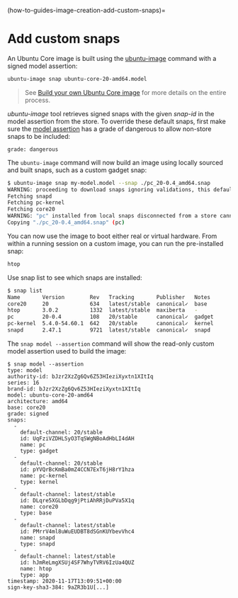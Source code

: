 (how-to-guides-image-creation-add-custom-snaps)=
# Add custom snaps

An Ubuntu Core image is built using the [ubuntu-image](/how-to-guides/image-creation/use-ubuntu-image) command with a signed model assertion:

```bash
ubuntu-image snap ubuntu-core-20-amd64.model
```

> See [Build your own Ubuntu Core image](/tutorials/build-your-first-image/index) for more details on the entire process.

_ubuntu-image_ tool retrieves signed snaps with the given _snap-id_ in the model assertion from the store. To override these default snaps, first make sure the [model assertion](/reference/assertions/model.md$model-assertion-fields) has a grade of dangerous to allow non-store snaps to be included:

```
grade: dangerous
```

The `ubuntu-image` command will now build an image using locally sourced and built snaps, such as a custom gadget snap:

```bash
$ ubuntu-image snap my-model.model --snap ./pc_20-0.4_amd64.snap
WARNING: proceeding to download snaps ignoring validations, this default will change in the future. For now use --validation=enforce for validations to be taken into account, pass instead --validation=ignore to preserve current behavior going forward
Fetching snapd
Fetching pc-kernel
Fetching core20
WARNING: "pc" installed from local snaps disconnected from a store cannot be refreshed subsequently!
Copying "./pc_20-0.4_amd64.snap" (pc)
```

You can now use the image to boot either real or virtual hardware. From within a running session on a custom image, you can run the pre-installed snap:

```bash
htop
```

Use snap list to see which snaps are installed:

```bash
$ snap list
Name       Version        Rev   Tracking       Publisher   Notes
core20     20             634   latest/stable  canonical✓  base
htop       3.0.2          1332  latest/stable  maxiberta   -
pc         20-0.4         108   20/stable      canonical✓  gadget
pc-kernel  5.4.0-54.60.1  642   20/stable      canonical✓  kernel
snapd      2.47.1         9721  latest/stable  canonical✓  snapd
```


The `snap model --assertion` command will show the read-only custom model assertion used to build the image:

```
$ snap model --assertion
type: model
authority-id: bJzr2XzZg6Qv6Z53HIeziXyxtn1XItIq
series: 16
brand-id: bJzr2XzZg6Qv6Z53HIeziXyxtn1XItIq
model: ubuntu-core-20-amd64
architecture: amd64
base: core20
grade: signed
snaps:
  -
    default-channel: 20/stable
    id: UqFziVZDHLSyO3TqSWgNBoAdHbLI4dAH
    name: pc
    type: gadget
  -
    default-channel: 20/stable
    id: pYVQrBcKmBa0mZ4CCN7ExT6jH8rY1hza
    name: pc-kernel
    type: kernel
  -
    default-channel: latest/stable
    id: DLqre5XGLbDqg9jPtiAhRRjDuPVa5X1q
    name: core20
    type: base
  -
    default-channel: latest/stable
    id: PMrrV4ml8uWuEUDBT8dSGnKUYbevVhc4
    name: snapd
    type: snapd
  -
    default-channel: latest/stable
    id: hJmReLmgXSUj4SF7WhyTVRV6IzUa4QUZ
    name: htop
    type: app
timestamp: 2020-11-17T13:09:51+00:00
sign-key-sha3-384: 9aZR3b1U[...]
```

